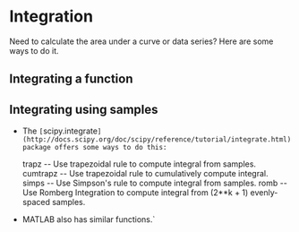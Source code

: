 # Integration

Need to calculate the area under a curve or data series? Here are some
ways to do it.

## Integrating a function

## Integrating using samples

* The `[`scipy.integrate`](http://docs.scipy.org/doc/scipy/reference/tutorial/integrate.html)package offers some ways to do this:`

  trapz         -- Use trapezoidal rule to compute integral from samples.
  cumtrapz      -- Use trapezoidal rule to cumulatively compute integral.
  simps         -- Use Simpson's rule to compute integral from samples.
  romb          -- Use Romberg Integration to compute integral from
                  (2**k + 1) evenly-spaced samples.
                  
* MATLAB also has similar functions.`

